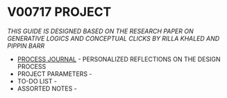 # V00717 PROJECT

*THIS GUIDE IS DESIGNED BASED ON THE RESEARCH PAPER ON GENERATIVE LOGICS AND CONCEPTUAL CLICKS BY RILLA KHALED AND PIPPIN BARR*

* [PROCESS JOURNAL](https://github.com/m-hops/summer-2021-research-project/wiki) - PERSONALIZED REFLECTIONS ON THE DESIGN PROCESS
* PROJECT PARAMETERS - 
* TO-DO LIST - 
* ASSORTED NOTES - 
